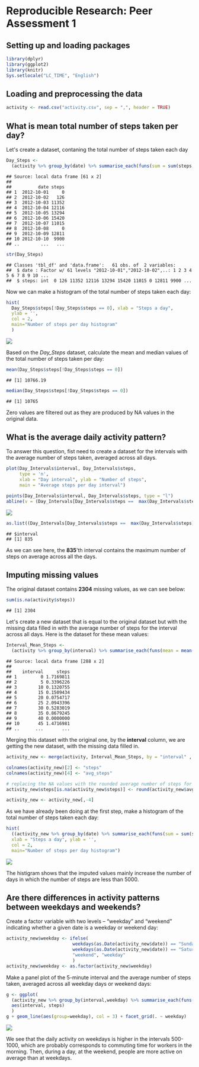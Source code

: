 # Reproducible Research: Peer Assessment 1

## Setting up and loading packages

```r
library(dplyr)
library(ggplot2)
library(knitr)
Sys.setlocale("LC_TIME", "English")
```

## Loading and preprocessing the data


```r
activity <- read.csv("activity.csv", sep = ",", header = TRUE)
```

## What is mean total number of steps taken per day?

Let's create a dataset, contaning the total number of steps taken each day


```r
Day_Steps <-
  (activity %>% group_by(date) %>% summarise_each(funs(sum = sum(steps, na.rm=TRUE))))[,-3]
```


```
## Source: local data frame [61 x 2]
## 
##          date steps
## 1  2012-10-01     0
## 2  2012-10-02   126
## 3  2012-10-03 11352
## 4  2012-10-04 12116
## 5  2012-10-05 13294
## 6  2012-10-06 15420
## 7  2012-10-07 11015
## 8  2012-10-08     0
## 9  2012-10-09 12811
## 10 2012-10-10  9900
## ..        ...   ...
```


```r
str(Day_Steps)
```

```
## Classes 'tbl_df' and 'data.frame':	61 obs. of  2 variables:
##  $ date : Factor w/ 61 levels "2012-10-01","2012-10-02",..: 1 2 3 4 5 6 7 8 9 10 ...
##  $ steps: int  0 126 11352 12116 13294 15420 11015 0 12811 9900 ...
```

Now we can make a histogram of the total number of steps taken each day:


```r
hist(
  Day_Steps$steps[!Day_Steps$steps == 0], xlab = "Steps a day",
  ylab = '',
  col = 2,
  main="Number of steps per day histogram"
  )
```

![](PA1_template_files/figure-html/Day_Steps_hist-1.png) 

Based on the *Day_Steps* dataset, calculate the mean and median values of the total number of steps taken per day:


```r
mean(Day_Steps$steps[!Day_Steps$steps == 0])
```

```
## [1] 10766.19
```

```r
median(Day_Steps$steps[!Day_Steps$steps == 0])
```

```
## [1] 10765
```

Zero values are filtered out as they are produced by NA values in the original data.

## What is the average daily activity pattern?

To answer this question, fist need to create a dataset for the intervals with the average number of steps taken, averaged across all days.




```r
plot(Day_Intervals$interval, Day_Intervals$steps, 
     type = 'n',
     xlab = "Day interval", ylab = "Number of steps",
     main = "Average steps per day interval")

points(Day_Intervals$interval, Day_Intervals$steps, type = "l")
abline(v = (Day_Intervals[Day_Intervals$steps ==  max(Day_Intervals$steps),])[,1], lty = 1, col = 2)
```

![](PA1_template_files/figure-html/Day_Interval_plot-1.png) 



```r
as.list((Day_Intervals[Day_Intervals$steps ==  max(Day_Intervals$steps),]))[1]
```

```
## $interval
## [1] 835
```

As we can see here, the **835**'th interval contains the maximum number of steps on average across all the days.

## Imputing missing values



The original dataset contains **2304** missing values, as we can see below:


```r
sum(is.na(activity$steps))
```

```
## [1] 2304
```

Let's create a new dataset that is equal to the original dataset but with the missing data filled in with the average number of steps for the interval across all days.
Here is the dataset for these mean values:


```r
Interval_Mean_Steps <-
  (activity %>% group_by(interval) %>% summarise_each(funs(mean = mean(steps, na.rm=TRUE))))[,-3]
```


```
## Source: local data frame [288 x 2]
## 
##    interval     steps
## 1         0 1.7169811
## 2         5 0.3396226
## 3        10 0.1320755
## 4        15 0.1509434
## 5        20 0.0754717
## 6        25 2.0943396
## 7        30 0.5283019
## 8        35 0.8679245
## 9        40 0.0000000
## 10       45 1.4716981
## ..      ...       ...
```

Merging this dataset with the original one, by the **interval** column, we are getting the new dataset, with the missing data filled in.

```r
activity_new <- merge(activity, Interval_Mean_Steps, by = "interval" , all.x = TRUE, sort = FALSE)

colnames(activity_new)[2] <- "steps"
colnames(activity_new)[4] <- "avg_steps"

# replacing the NA values with the rounded average number of steps for the interval across all days
activity_new$steps[is.na(activity_new$steps)] <- round(activity_new$avg_steps)

activity_new <- activity_new[,-4]
```

As we have already been doing at the first step, make a histogram of the total number of steps taken each day:


```r
hist(
  ((activity_new %>% group_by(date) %>% summarise_each(funs(sum = sum(steps))))[,-1])$steps,
  xlab = "Steps a day", ylab = '',
  col = 2,
  main="Number of steps per day histogram")
```

![](PA1_template_files/figure-html/day_steps_new_hist-1.png) 

The histigram shows that the imputed values mainly increase the number of days in which the number of steps are less than 5000.

## Are there differences in activity patterns between weekdays and weekends?

Create a factor variable with two levels – “weekday” and “weekend” indicating whether a given date is a weekday or weekend day:

```r
activity_new$weekday <- ifelse(
                         weekdays(as.Date(activity_new$date)) == "Sunday" |
                         weekdays(as.Date(activity_new$date)) == "Saturday",
                         "weekend", "weekday"
                         )
activity_new$weekday <- as.factor(activity_new$weekday)
```

Make a panel plot of the 5-minute interval and the average number of steps taken, averaged across all weekday days or weekend days:


```r
g <- ggplot(
  (activity_new %>% group_by(interval,weekday) %>% summarise_each(funs(mean = mean(steps))))[,-4],
  aes(interval, steps)
  )
g + geom_line(aes(group=weekday), col = 3) + facet_grid(. ~ weekday)
```

![](PA1_template_files/figure-html/int_plot-1.png) 

We see that the daily activity on weekdays is higher in the intervals 500-1000, which are probably corresponds to commuting time for workers in the morning. Then, during a day, at the weekend, people are more active on average than at weekdays.
